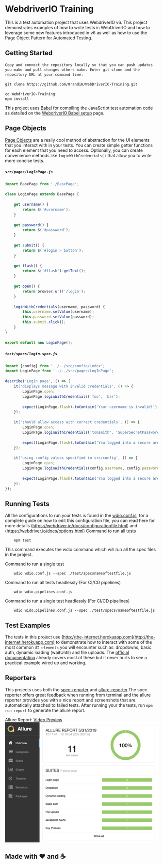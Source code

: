 # WebdriverIO Training

This is a test automation project that uses WebdriverIO v6. This project demonstrates examples of how to write tests in WebDriverIO and how to leverage some new features introduced in v6 as well as how to use the Page Object Pattern for Automated Testing.

## Getting Started
```
Copy and connect the repository locally so that you can push updates you make and pull changes others make. Enter git clone and the repository URL at your command line:

git clone https://github.com/OrandiH/WebDriverIO-Training.git

cd WebdriverIO-Training
npm install

```

This project uses [Babel](https://babeljs.io/) for compiling the JavaScript test automation code as detailed on the [WebdriverIO Babel setup](https://webdriver.io/docs/babel.html) page. 

## Page Objects

[Page Objects](https://martinfowler.com/bliki/PageObject.html) are a really cool method of abstraction for the UI elements that you interact with in your tests. You can create simple getter functions for each element that you need to access. Optionally, you can create convenience methods like `loginWithCredentials()` that allow you to write more concise tests. 

##### `src/pages/LogInPage.js`

```javascript
import BasePage from './BasePage';

class LoginPage extends BasePage {

    get username() {
        return $('#username');
    }

    get password() {
        return $('#password');
    }

    get submit() {
        return $('#login > button');
    }

    get flash() {
        return $('#flash').getText();
    }

    get open() {
        return browser.url('/login');
    }

    loginWithCredentials(username, password) {
        this.username.setValue(username);
        this.password.setValue(password);
        this.submit.click();
    }
}

export default new LoginPage();
```

##### `test/specs/login.spec.js`


```javascript
import {config} from '../../src/config/index';
import LoginPage from '../../src/pages/LogInPage';

describe('Login page', () => {
    it('displays message with invalid credentials', () => {
        LoginPage.open;
        LoginPage.loginWithCredentials('foo', 'bar');

        expect(LoginPage.flash).toContain('Your username is invalid!');
    });

    it('should allow access with correct credentials', () => {
        LoginPage.open;
        LoginPage.loginWithCredentials('tomsmith', 'SuperSecretPassword!');

        expect(LoginPage.flash).toContain('You logged into a secure area!');
    });

    it('using config values specified in src/config', () => {
        LoginPage.open;
        LoginPage.loginWithCredentials(config.username, config.password);

        expect(LoginPage.flash).toContain('You logged into a secure area!');
    });
});
```


## Running Tests
All the configurations to run your tests is found in the [wdio.conf.js](wdio.conf.js), for a complete guide on how to edit this configuration file, you can read here for more details (https://webdriver.io/docs/configurationfile.html) and (https://webdriver.io/docs/options.html)
Command to run all tests
```
    npm test
```
This command executes the wdio command which will run all the spec files in the project. 

Command to run a single test
```
    wdio wdio.conf.js --spec ./test/specsnameoftestfile.js
```

Command to run all tests headlessly (For CI/CD pipelines)
```
    wdio wdio.pipelines.conf.js
```

Command to run a single test headlessly (For CI/CD pipelines)
```
    wdio wido.pipelines.conf.js --spec ./test/specs/nameoftestfile.js
```

## Test Examples
The tests in this project use [http://the-internet.herokuapp.com](http://the-internet.herokuapp.com) to demonstrate how to interact with some of the most common `UI elements` you will encounter such as: dropdowns, basic auth, dynamic loading (waitUntil) and file uploads. The [official documentation](https://webdriver.io/docs/api.html) already covers most of these but it never hurts to see a practical example wired up and working. 

## Reporters
This projects uses both the [spec-reporter](https://webdriver.io/docs/spec-reporter.html) and [allure-reporter](https://webdriver.io/docs/allure-reporter.html).The spec reporter offers great feedback when running from terminal and the allure reporter provides you with a nice report and screenshots that are automatically attached to failed tests. After running your the tests, run `npm run report` to generate the allure report. 

Allure Report: 
[Video Preview](https://www.youtube.com/watch?v=tL8R6BqxJ3o)
![allure](src/assests/allure.png)


## Made with ❤️ and ☕️
